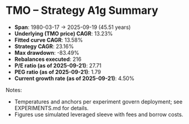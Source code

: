 # TMO – Strategy A1g Summary

- **Span**: 1980-03-17 → 2025-09-19 (45.51 years)
- **Underlying (TMO price) CAGR**: 13.23%
- **Fitted curve CAGR**: 13.58%
- **Strategy CAGR**: 23.16%
- **Max drawdown**: -83.49%
- **Rebalances executed**: 216
- **P/E ratio (as of 2025-09-21)**: 27.71
- **PEG ratio (as of 2025-09-21)**: 1.79
- **Current growth rate (as of 2025-09-21)**: 4.50%

Notes:

- Temperatures and anchors per experiment govern deployment; see EXPERIMENTS.md for details.
- Figures use simulated leveraged sleeve with fees and borrow costs.

